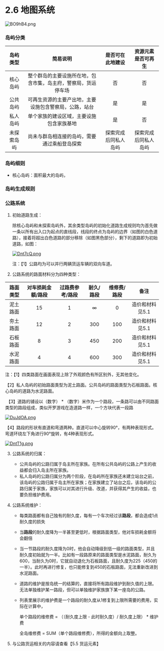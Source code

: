 # 2.6 地图系统

![BO9hB4.png](https://s1.ax1x.com/2020/11/10/BO9hB4.png)

### 岛屿分类

|  岛屿类型  |                           简易说明                           |   是否可在此地建设   |  资源元素是否可再生  |
| :--------: | :----------------------------------------------------------: | :------------------: | :------------------: |
|  核心岛屿  | 整个群岛的主要设施所在地，包含市集，岛主府，警察局，货运停车场 |          否          |          否          |
|  公共岛屿  |    可再生资源的主要产出地，主要设施包含警察局，公路，站台    |          是          |          是          |
|  私人岛屿  |           单个家族的建设区域，主要设施包含家族基地           |          是          |          否          |
| 未探索岛屿 |         尚未与群岛相连接的岛屿，需要通过乘船登岛探索         | 探索完成后同私人岛屿 | 探索完成后同私人岛屿 |



### 岛屿细则

- 核心岛屿：面积最大的岛屿，

### 岛屿生成规则



### 公路系统

1. 初始道路生成：

   除核心岛屿和未探索岛屿外，其余类型岛屿的初始化道路生成规则均为首先做一条以所有出入口为起点的直线段，线段的终点为岛屿的边界（如图的白色道路），接着将超出白色道路的部分移除（如图黑色部分），剩下的道路即为初始道路，如图：

   [![Dnt7cQ.png](https://s3.ax1x.com/2020/11/18/Dnt7cQ.png)](https://imgchr.com/i/Dnt7cQ)
   
   注：【1】公路均为可以并行两辆货运车辆的双向车道。




2. 公路系统的路面材料分为四种类型：

| 路面类型 | 对车损耗金额/路段 | 过路费参考/路段 | 耐久/路段 | 维修费/路段 |      备注       |
| :------: | :---------------: | :-------------: | :-------: | :---------: | :-------------: |
| 泥土路面 |        15         |        1        |     ∞     |      0      | 造价和材料见5.1 |
| 夯土路面 |        12         |        2        |    300    |     100     | 造价和材料见5.1 |
| 石板路面 |         8         |        3        |    450    |     200     | 造价和材料见5.1 |
| 水泥路面 |         4         |        4        |    600    |     300     | 造价和材料见5.1 |

注：【1】四类路面在画面表现上除了外观颜色有所区别外，无其他变化。

​        【2】私人岛屿的初始路面类型为泥土路面。公共岛屿的路面类型为石板路面。核心岛屿的道路为水泥路面。

​        【3】道路的铺设以（数字） * （数字）米作为一个路段，一条路可以由不同路面类型的路段组成，类似开罗游戏在造道路一样，一个方块代表一段路

[![DuJdOA.png](https://s3.ax1x.com/2020/11/19/DuJdOA.png)](https://imgchr.com/i/DuJdOA)

​        【4】路段的形状有直道和弯道两种。直道可以中心旋转90°，有两种表现形式。弯道环绕左下角进行90°旋转，有4种表现形式。

[![DntT1g.png](https://s3.ax1x.com/2020/11/18/DntT1g.png)](https://imgchr.com/i/DntT1g)

3. 公路系统的归属：

   - 公共岛屿的公路归属于岛主所在家族。在所有公共岛屿的公路上产生的收益都会归入岛主所在家族。
   - 私人岛屿的公路归属分为两个阶段，在岛屿所在家族还未建立站台之前，该岛屿的公路归属于岛主所在家族；在家族建立了站台之后，该岛屿的公路归属于家族，家族可以对其进行升级、改道，并获得其产生的收益，也要负担维护费用。

4. 公路系统维护：
   - 每类路面都有自己独有的耐久度，每有一个车次经过该**路段**，都会造成1点耐久度的损失
   
   - 当**路段**的耐久度降为一半甚至更低时，根据路面类型，他对车损耗金额将会翻倍
   
   - 当一节路段的耐久度降为0时，他会自动降级到低一级的路面类型，并且耐久度初始就为一半。比如有一段路原来的路面类型是水泥路面，耐久为600，当耐久为0时，它就自动退化为石板路面，且耐久度为225（450的一半）。此时再进行修复，也只能修复到450的石板路面，无法重新改进到水泥路面。

   - 道路的维护是按岛统一的结算的，直接将所有路段维护到耐久值的上限。无法单独维护某一路段，但可以单独维护家族旗下某一座岛的公路。
   
   - 列表里展示的维护费是一个路段的耐久度从1修复到上限所需要的费用，实际在计算中，
   
     单个路段的维修费 = （（耐久度上限 - 此时耐久度）/ 耐久度上限） * 维护费
   
     全岛维修费 = SUM（单个路段维修费），所得的金额向上取整。
   
5. 与公路货运相关的内容请查看【5.5 货运元素】
   

